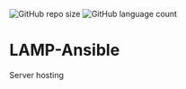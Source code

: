 ![GitHub repo size](https://img.shields.io/github/repo-size/josetv91/LAMP-Ansible)
![GitHub language count](https://img.shields.io/github/languages/count/josetv91//LAMP-Ansible?color=success&logo=CodersRank&logoColor=%23FFFFFF)


# LAMP-Ansible
Server hosting
